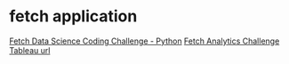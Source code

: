 # fetch application
[Fetch Data Science Coding Challenge - Python](https://github.com/dirtylittledirtbike/application/blob/main/challenges/data_science_challenge.ipynb)
[Fetch Analytics Challenge](https://github.com/dirtylittledirtbike/application/blob/main/challenges/sql_challenges.ipynb)
[Tableau url](https://public.tableau.com/profile/collins.westnedge#!/vizhome/fetch_dashboard/Dashboard1?publish=yes)
